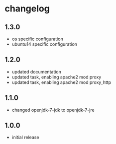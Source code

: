 # changelog

## 1.3.0

- os specific configuration
- ubuntu14 specific configuration

## 1.2.0

- updated documentation
- updated task, enabling apache2 mod proxy
- updated task, enabling apache2 mod proxy_http

## 1.1.0

- changed openjdk-7-jdk  to openjdk-7-jre

## 1.0.0

- initial release